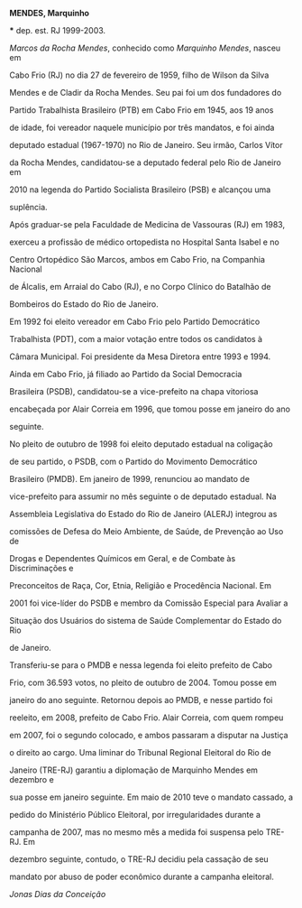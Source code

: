 **MENDES, Marquinho**



**\*** dep. est. RJ 1999-2003.



*Marcos da Rocha Mendes*, conhecido como *Marquinho Mendes*, nasceu em

Cabo Frio (RJ) no dia 27 de fevereiro de 1959, filho de Wilson da Silva

Mendes e de Cladir da Rocha Mendes. Seu pai foi um dos fundadores do

Partido Trabalhista Brasileiro (PTB) em Cabo Frio em 1945, aos 19 anos

de idade, foi vereador naquele município por três mandatos, e foi ainda

deputado estadual (1967-1970) no Rio de Janeiro. Seu irmão, Carlos Vítor

da Rocha Mendes, candidatou-se a deputado federal pelo Rio de Janeiro em

2010 na legenda do Partido Socialista Brasileiro (PSB) e alcançou uma

suplência.



Após graduar-se pela Faculdade de Medicina de Vassouras (RJ) em 1983,

exerceu a profissão de médico ortopedista no Hospital Santa Isabel e no

Centro Ortopédico São Marcos, ambos em Cabo Frio, na Companhia Nacional

de Álcalis, em Arraial do Cabo (RJ), e no Corpo Clínico do Batalhão de

Bombeiros do Estado do Rio de Janeiro.



Em 1992 foi eleito vereador em Cabo Frio pelo Partido Democrático

Trabalhista (PDT), com a maior votação entre todos os candidatos à

Câmara Municipal. Foi presidente da Mesa Diretora entre 1993 e 1994.

Ainda em Cabo Frio, já filiado ao Partido da Social Democracia

Brasileira (PSDB), candidatou-se a vice-prefeito na chapa vitoriosa

encabeçada por Alair Correia em 1996, que tomou posse em janeiro do ano

seguinte.



No pleito de outubro de 1998 foi eleito deputado estadual na coligação

de seu partido, o PSDB, com o Partido do Movimento Democrático

Brasileiro (PMDB). Em janeiro de 1999, renunciou ao mandato de

vice-prefeito para assumir no mês seguinte o de deputado estadual. Na

Assembleia Legislativa do Estado do Rio de Janeiro (ALERJ) integrou as

comissões de Defesa do Meio Ambiente, de Saúde, de Prevenção ao Uso de

Drogas e Dependentes Químicos em Geral, e de Combate às Discriminações e

Preconceitos de Raça, Cor, Etnia, Religião e Procedência Nacional. Em

2001 foi vice-líder do PSDB e membro da Comissão Especial para Avaliar a

Situação dos Usuários do sistema de Saúde Complementar do Estado do Rio

de Janeiro.



Transferiu-se para o PMDB e nessa legenda foi eleito prefeito de Cabo

Frio, com 36.593 votos, no pleito de outubro de 2004. Tomou posse em

janeiro do ano seguinte. Retornou depois ao PMDB, e nesse partido foi

reeleito, em 2008, prefeito de Cabo Frio. Alair Correia, com quem rompeu

em 2007, foi o segundo colocado, e ambos passaram a disputar na Justiça

o direito ao cargo. Uma liminar do Tribunal Regional Eleitoral do Rio de

Janeiro (TRE-RJ) garantiu a diplomação de Marquinho Mendes em dezembro e

sua posse em janeiro seguinte. Em maio de 2010 teve o mandato cassado, a

pedido do Ministério Público Eleitoral, por irregularidades durante a

campanha de 2007, mas no mesmo mês a medida foi suspensa pelo TRE-RJ. Em

dezembro seguinte, contudo, o TRE-RJ decidiu pela cassação de seu

mandato por abuso de poder econômico durante a campanha eleitoral.



*Jonas Dias da Conceição*



